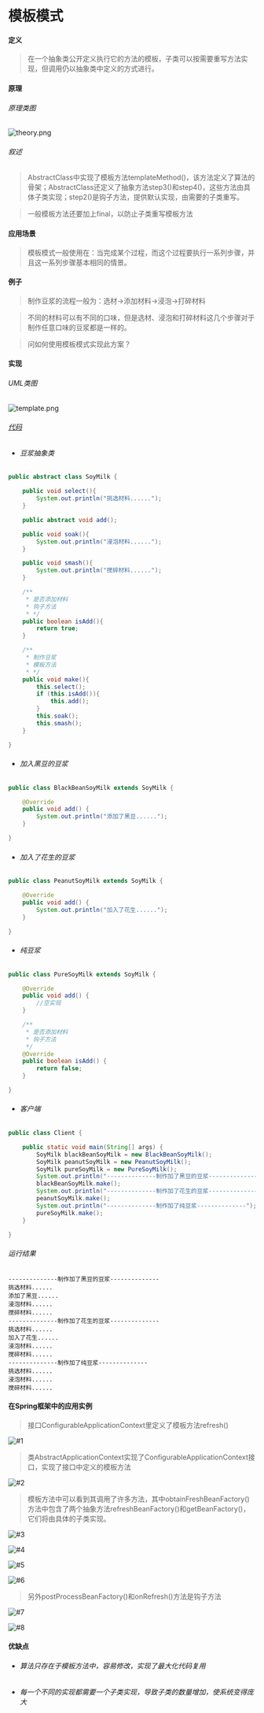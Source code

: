 # 模板模式

#### 定义

>在一个抽象类公开定义执行它的方法的模板，子类可以按需要重写方法实现，但调用仍以抽象类中定义的方式进行。

#### 原理

###### 原理类图

![theory.png](../../../../img/pattern/bp/template/theory.png)

###### 叙述

>AbstractClass中实现了模板方法templateMethod()，该方法定义了算法的骨架；AbstractClass还定义了抽象方法step3()和step4()，这些方法由具体子类实现；step2()是钩子方法，提供默认实现，由需要的子类重写。

>一般模板方法还要加上final，以防止子类重写模板方法

#### 应用场景

>模板模式一般使用在：当完成某个过程，而这个过程要执行一系列步骤，并且这一系列步骤基本相同的情景。

#### 例子

>制作豆浆的流程一般为：选材->添加材料->浸泡->打碎材料

>不同的材料可以有不同的口味，但是选材、浸泡和打碎材料这几个步骤对于制作任意口味的豆浆都是一样的。

>问如何使用模板模式实现此方案？

#### 实现

###### UML类图

![template.png](../../../../img/pattern/bp/template/template.png)

###### [代码](../../../../../src/main/java/org/fade/pattern/bp/template)

* ###### 豆浆抽象类

```java
public abstract class SoyMilk {

    public void select(){
        System.out.println("挑选材料......");
    }

    public abstract void add();

    public void soak(){
        System.out.println("浸泡材料......");
    }

    public void smash(){
        System.out.println("搅碎材料......");
    }

    /**
     * 是否添加材料
     * 钩子方法
     * */
    public boolean isAdd(){
        return true;
    }

    /**
     * 制作豆浆
     * 模板方法
     * */
    public void make(){
        this.select();
        if (this.isAdd()){
            this.add();
        }
        this.soak();
        this.smash();
    }

}
```

* ###### 加入黑豆的豆浆

```java
public class BlackBeanSoyMilk extends SoyMilk {

    @Override
    public void add() {
        System.out.println("添加了黑豆......");
    }

}
```

* ###### 加入了花生的豆浆

```java
public class PeanutSoyMilk extends SoyMilk {

    @Override
    public void add() {
        System.out.println("加入了花生......");
    }

}
```

* ###### 纯豆浆

```java
public class PureSoyMilk extends SoyMilk {

    @Override
    public void add() {
        //空实现
    }

    /**
     * 是否添加材料
     * 钩子方法
     */
    @Override
    public boolean isAdd() {
        return false;
    }

}
```

* ###### 客户端

```java
public class Client {

    public static void main(String[] args) {
        SoyMilk blackBeanSoyMilk = new BlackBeanSoyMilk();
        SoyMilk peanutSoyMilk = new PeanutSoyMilk();
        SoyMilk pureSoyMilk = new PureSoyMilk();
        System.out.println("--------------制作加了黑豆的豆浆--------------");
        blackBeanSoyMilk.make();
        System.out.println("--------------制作加了花生的豆浆--------------");
        peanutSoyMilk.make();
        System.out.println("--------------制作加了纯豆浆--------------");
        pureSoyMilk.make();
    }

}
```

###### 运行结果

```
--------------制作加了黑豆的豆浆--------------
挑选材料......
添加了黑豆......
浸泡材料......
搅碎材料......
--------------制作加了花生的豆浆--------------
挑选材料......
加入了花生......
浸泡材料......
搅碎材料......
--------------制作加了纯豆浆--------------
挑选材料......
浸泡材料......
搅碎材料......
```

#### 在Spring框架中的应用实例

>接口ConfigurableApplicationContext里定义了模板方法refresh()

![#1](../../../../img/pattern/bp/template/Snipaste_2021-02-28_21-00-17.png)

>类AbstractApplicationContext实现了ConfigurableApplicationContext接口，实现了接口中定义的模板方法

![#2](../../../../img/pattern/bp/template/Snipaste_2021-02-28_21-01-14.png)

>模板方法中可以看到其调用了许多方法，其中obtainFreshBeanFactory()方法中包含了两个抽象方法refreshBeanFactory()和getBeanFactory()，它们将由具体的子类实现。

![#3](../../../../img/pattern/bp/template/Snipaste_2021-02-28_21-03-25.png)

![#4](../../../../img/pattern/bp/template/Snipaste_2021-02-28_21-12-33.png)

![#5](../../../../img/pattern/bp/template/Snipaste_2021-02-28_21-02-48.png)

![#6](../../../../img/pattern/bp/template/Snipaste_2021-02-28_21-03-55.png)

>另外postProcessBeanFactory()和onRefresh()方法是钩子方法

![#7](../../../../img/pattern/bp/template/Snipaste_2021-02-28_21-04-18.png)

![#8](../../../../img/pattern/bp/template/Snipaste_2021-02-28_21-04-30.png)

#### 优缺点

* ###### 算法只存在于模板方法中，容易修改，实现了最大化代码复用

* ###### 每一个不同的实现都需要一个子类实现，导致子类的数量增加，使系统变得庞大
